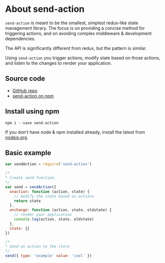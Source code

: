 # About send-action

`send-action` is meant to be the smallest, simplest redux-like state management library. The focus is on providing a concise method for triggering actions, and on avoiding complex middleware & development dependencies.

The API is significantly different from redux, but the pattern is similar. 

Using `send-action` you trigger actions, modify state based on those actions, and listen to the changes to render your application.

## Source code
- [GitHub repo](https://github.com/sethvincent/send-action)
- [send-action on npm](http://npmjs.com/send-action)

## Install using npm

```
npm i --save send-action
```

If you don't have node & npm installed already, install the latest from [nodejs.org](https://nodejs.org).

## Basic example

```js
var sendAction = require('send-action')

/*
* Create send function.
*/
var send = sendAction({
  onaction: function (action, state) {
    // modify the state based on actions
    return state
  },
  onchange: function (action, state, oldstate) {
    // render your application
    console.log(action, state, oldstate)
  },
  state: {}
})

/*
* Send an action to the store
*/
send({ type: 'example' value: 'cool' })
```
